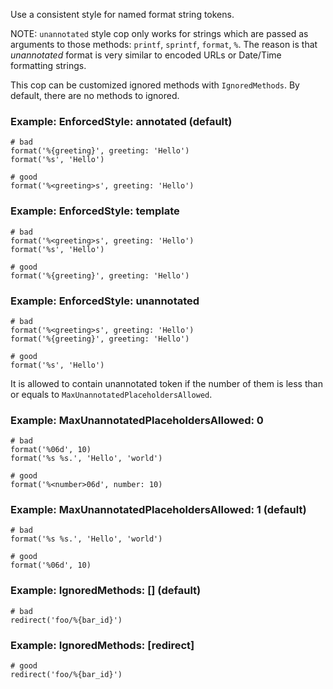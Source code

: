 Use a consistent style for named format string tokens.

NOTE: `unannotated` style cop only works for strings
which are passed as arguments to those methods:
`printf`, `sprintf`, `format`, `%`.
The reason is that _unannotated_ format is very similar
to encoded URLs or Date/Time formatting strings.

This cop can be customized ignored methods with `IgnoredMethods`.
By default, there are no methods to ignored.

### Example: EnforcedStyle: annotated (default)

    # bad
    format('%{greeting}', greeting: 'Hello')
    format('%s', 'Hello')

    # good
    format('%<greeting>s', greeting: 'Hello')

### Example: EnforcedStyle: template

    # bad
    format('%<greeting>s', greeting: 'Hello')
    format('%s', 'Hello')

    # good
    format('%{greeting}', greeting: 'Hello')

### Example: EnforcedStyle: unannotated

    # bad
    format('%<greeting>s', greeting: 'Hello')
    format('%{greeting}', greeting: 'Hello')

    # good
    format('%s', 'Hello')

It is allowed to contain unannotated token
if the number of them is less than or equals to
`MaxUnannotatedPlaceholdersAllowed`.

### Example: MaxUnannotatedPlaceholdersAllowed: 0

    # bad
    format('%06d', 10)
    format('%s %s.', 'Hello', 'world')

    # good
    format('%<number>06d', number: 10)

### Example: MaxUnannotatedPlaceholdersAllowed: 1 (default)

    # bad
    format('%s %s.', 'Hello', 'world')

    # good
    format('%06d', 10)

### Example: IgnoredMethods: [] (default)

    # bad
    redirect('foo/%{bar_id}')

### Example: IgnoredMethods: [redirect]

    # good
    redirect('foo/%{bar_id}')
